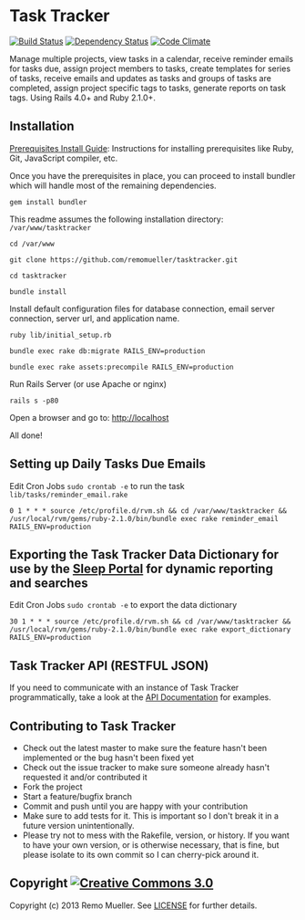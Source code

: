 # Task Tracker

[![Build Status](https://travis-ci.org/remomueller/tasktracker.png?branch=master)](https://travis-ci.org/remomueller/tasktracker)
[![Dependency Status](https://gemnasium.com/remomueller/tasktracker.png)](https://gemnasium.com/remomueller/tasktracker)
[![Code Climate](https://codeclimate.com/github/remomueller/tasktracker.png)](https://codeclimate.com/github/remomueller/tasktracker)

Manage multiple projects, view tasks in a calendar, receive reminder emails for tasks due, assign project members to tasks, create templates for series of tasks, receive emails and updates as tasks and groups of tasks are completed, assign project specific tags to tasks, generate reports on task tags. Using Rails 4.0+ and Ruby 2.1.0+.

## Installation

[Prerequisites Install Guide](https://github.com/remomueller/documentation): Instructions for installing prerequisites like Ruby, Git, JavaScript compiler, etc.

Once you have the prerequisites in place, you can proceed to install bundler which will handle most of the remaining dependencies.

```
gem install bundler
```

This readme assumes the following installation directory: `/var/www/tasktracker`

```
cd /var/www

git clone https://github.com/remomueller/tasktracker.git

cd tasktracker

bundle install
```

Install default configuration files for database connection, email server connection, server url, and application name.

```
ruby lib/initial_setup.rb

bundle exec rake db:migrate RAILS_ENV=production

bundle exec rake assets:precompile RAILS_ENV=production
```

Run Rails Server (or use Apache or nginx)

```
rails s -p80
```

Open a browser and go to: [http://localhost](http://localhost)

All done!

## Setting up Daily Tasks Due Emails

Edit Cron Jobs `sudo crontab -e` to run the task `lib/tasks/reminder_email.rake`

```
0 1 * * * source /etc/profile.d/rvm.sh && cd /var/www/tasktracker && /usr/local/rvm/gems/ruby-2.1.0/bin/bundle exec rake reminder_email RAILS_ENV=production
```

## Exporting the Task Tracker Data Dictionary for use by the [Sleep Portal](https://github.com/sleepepi/sleepportal) for dynamic reporting and searches

Edit Cron Jobs `sudo crontab -e` to export the data dictionary

```
30 1 * * * source /etc/profile.d/rvm.sh && cd /var/www/tasktracker && /usr/local/rvm/gems/ruby-2.1.0/bin/bundle exec rake export_dictionary RAILS_ENV=production
```

## Task Tracker API (RESTFUL JSON)

If you need to communicate with an instance of Task Tracker programmatically, take a look at the [API Documentation](https://github.com/remomueller/tasktracker/blob/master/API.md) for examples.

## Contributing to Task Tracker

- Check out the latest master to make sure the feature hasn't been implemented or the bug hasn't been fixed yet
- Check out the issue tracker to make sure someone already hasn't requested it and/or contributed it
- Fork the project
- Start a feature/bugfix branch
- Commit and push until you are happy with your contribution
- Make sure to add tests for it. This is important so I don't break it in a future version unintentionally.
- Please try not to mess with the Rakefile, version, or history. If you want to have your own version, or is otherwise necessary, that is fine, but please isolate to its own commit so I can cherry-pick around it.

## Copyright [![Creative Commons 3.0](http://i.creativecommons.org/l/by-nc-sa/3.0/80x15.png)](http://creativecommons.org/licenses/by-nc-sa/3.0)

Copyright (c) 2013 Remo Mueller. See [LICENSE](https://github.com/remomueller/tasktracker/blob/master/LICENSE) for further details.

